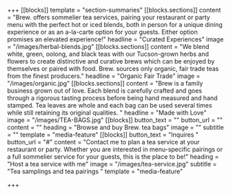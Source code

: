 +++
[[blocks]]
template = "section-summaries"
[[blocks.sections]]
content = "Brew. offers sommelier tea services, pairing your restaurant or party menu with the perfect hot or iced blends, both in person for a unique dining experience or as an a-la-carte option for your guests. Either option promises an elevated experience!"
headline = "Curated Experiences"
image = "/images/herbal-blends.jpg"
[[blocks.sections]]
content = "We blend white, green, oolong, and black teas with our Tucson-grown herbs and flowers to create distinctive and curative brews which can be enjoyed by themselves or paired with food. Brew. sources only organic, fair trade teas from the finest producers."
headline = "Organic Fair Trade"
image = "/images/organic.jpg"
[[blocks.sections]]
content = "Brew is a family business grown out of love. Each blend is carefully crafted and goes through a rigorous tasting process before being hand measured and hand stamped. Tea leaves are whole and each bag can be used several times while still retaining its original qualities. "
headline = "Made with Love"
image = "/images/TEA-BAGS.jpg"
[[blocks]]
button_text = ""
button_url = ""
content = ""
heading = "Browse and buy Brew. tea bags"
image = ""
subtitle = ""
template = "media-feature"
[[blocks]]
button_text = "Inquires "
button_url = "#"
content = "Contact me to plan a tea service at your restaurant or party. Whether you are interested in menu-specific pairings or a full sommelier service for your guests, this is the place to be!"
heading = "Host a tea service with me"
image = "/images/tea-service.jpg"
subtitle = "Tea samplings and tea pairings "
template = "media-feature"

+++
